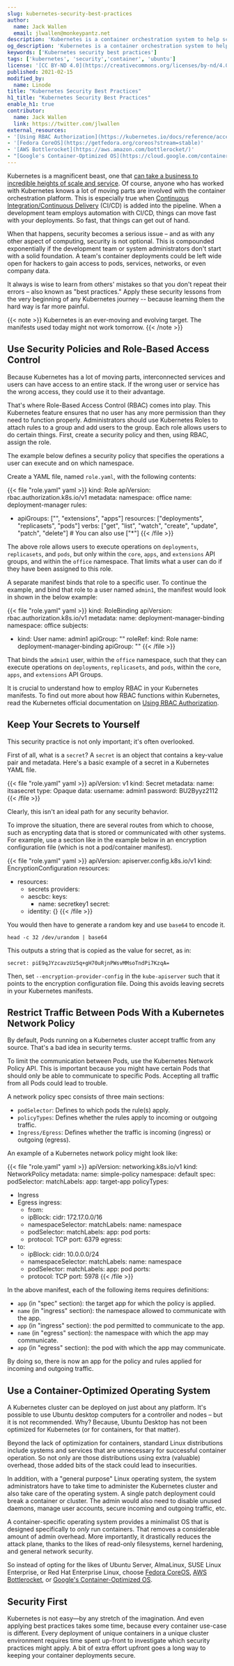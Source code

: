 ```yaml
---
slug: kubernetes-security-best-practices
author:
  name: Jack Wallen
  email: jlwallen@monkeypantz.net
description: 'Kubernetes is a container orchestration system to help scale containerized applications in the cloud. This guide covers some of the Kubernetes security best practices.'
og_description: 'Kubernetes is a container orchestration system to help scale containerized applications in the cloud. This guide covers some of the Kubernetes security best practices.'
keywords: ['Kubernetes security best practices']
tags: ['kubernetes', 'security','container', 'ubuntu']
license: '[CC BY-ND 4.0](https://creativecommons.org/licenses/by-nd/4.0)'
published: 2021-02-15
modified_by:
  name: Linode
title: "Kubernetes Security Best Practices"
h1_title: "Kubernetes Security Best Practices"
enable_h1: true
contributor:
  name: Jack Wallen
  link: https://twitter.com/jlwallen
external_resources:
- '[Using RBAC Authorization](https://kubernetes.io/docs/reference/access-authn-authz/rbac/)'
- '[Fedora CoreOS](https://getfedora.org/coreos?stream=stable)'
- '[AWS Bottlerocket](https://aws.amazon.com/bottlerocket/)'
- "[Google's Container-Optimized OS](https://cloud.google.com/container-optimized-os/docs)"
---
```


Kubernetes is a magnificent beast, one that [can take a business to incredible heights of scale and service](https://www.linode.com/docs/guides/kubernetes-use-cases/). Of course, anyone who has worked with Kubernetes knows a lot of moving parts are involved with the container orchestration platform. This is especially true when [Continuous Integration/Continuous Delivery](https://www.linode.com/docs/guides/development/ci/) (CI/CD) is added into the pipeline. When a development team employs automation with CI/CD, things can move fast with your deployments. So fast, that things can get out of hand.

When that happens, security becomes a serious issue – and as with any other aspect of computing, security is not optional. This is compounded exponentially if the development team or system administrators don't start with a solid foundation. A team's container deployments could be left wide open for hackers to gain access to pods, services, networks, or even company data.

It always is wise to learn from others' mistakes so that you don't repeat their errors – also known as "best practices." Apply these security lessons from the very beginning of any Kubernetes journey -- because learning them the hard way is far more painful.

{{< note >}}
Kubernetes is an ever-moving and evolving target. The manifests used today might not work tomorrow.
{{< /note >}}

## Use Security Policies and Role-Based Access Control

Because Kubernetes has a lot of moving parts, interconnected services and users can have access to an entire stack. If the wrong user or service has the wrong access, they could use it to their advantage.

That's where Role-Based Access Control (RBAC) comes into play. This Kubernetes feature ensures that no user has any more permission than they need to function properly. Administrators should use Kubernetes Roles to attach rules to a group and add users to the group. Each role allows users to do certain things. First, create a security policy and then, using RBAC, assign the role.

The example below defines a security policy that specifies the operations a user can execute and on which namespace.

Create a YAML file, named `role.yaml`, with the following contents:

{{< file "role.yaml" yaml >}}
kind: Role
apiVersion: rbac.authorization.k8s.io/v1
metadata:
  namespace: office
  name: deployment-manager
rules:
- apiGroups: ["", "extensions", "apps"]
  resources: ["deployments", "replicasets", "pods"]
  verbs: ["get", "list", "watch", "create", "update", "patch", "delete"] # You can also use ["*"]
{{< /file >}}

The above role allows users to execute operations on `deployments`, `replicasets`, and `pods`, but only within the `core`, `apps`, and `extensions` API groups, and within the `office` namespace. That limits what a user can do if they have been assigned to this role.

A separate manifest binds that role to a specific user. To continue the example, and bind that role to a user named `admin1`, the manifest would look in shown in the below example:

{{< file "role.yaml" yaml >}}
kind: RoleBinding
apiVersion: rbac.authorization.k8s.io/v1
metadata:
  name: deployment-manager-binding
  namespace: office
subjects:
- kind: User
  name: admin1
  apiGroup: ""
roleRef:
  kind: Role
  name: deployment-manager-binding
  apiGroup: ""
{{< /file >}}

That binds the `admin1` user, within the `office` namespace, such that they can execute operations on `deployments`, `replicasets`, and `pods`, within the `core`, `apps`, and `extensions` API Groups.

It is crucial to understand how to employ RBAC in your Kubernetes manifests. To find out more about how RBAC functions within Kubernetes, read the Kubernetes official documentation on [Using RBAC Authorization](https://kubernetes.io/docs/reference/access-authn-authz/rbac/).

## Keep Your Secrets to Yourself

This security practice is not only important; it's often overlooked.

First of all, what is a `secret`? A `secret` is an object that contains a key-value pair and metadata. Here's a basic example of a secret in a Kubernetes YAML file.

{{< file "role.yaml" yaml >}}
apiVersion: v1
kind: Secret
metadata:
  name: itsasecret
type: Opaque
data:
  username: admin1
  password: BU2Byyz2112
{{< /file >}}

Clearly, this isn't an ideal path for any security behavior.

To improve the situation, there are several routes from which to choose, such as encrypting data that is stored or communicated with other systems. For example, use a section like in the example below in an encryption configuration file (which is not a pod/container manifest).

{{< file "role.yaml" yaml >}}
apiVersion: apiserver.config.k8s.io/v1
kind: EncryptionConfiguration
resources:
- resources:
  - secrets
    providers:
  - aescbc:
        keys:
    - name: secretkey1
          secret: <ENCODED SECRET>
  - identity: {}
{{< /file >}}

You would then have to generate a random key and use `base64` to encode it.

`head -c 32 /dev/urandom | base64`

This outputs a string that is copied as the value for secret, as in:

`secret: piE9qJYzcavzUz5q+gH70uRjnPWsvMMsoTndPi7KzqA=`

Then, set `--encryption-provider-config` in the `kube-apiserver` such that it points to the encryption configuration file. Doing this avoids leaving secrets in your Kubernetes manifests.

## Restrict Traffic Between Pods With a Kubernetes Network Policy

By default, Pods running on a Kubernetes cluster accept traffic from any source. That's a bad idea in security terms.

To limit the communication between Pods, use the Kubernetes Network Policy API. This is important because you might have certain Pods that should only be able to communicate to specific Pods. Accepting all traffic from all Pods could lead to trouble.

A network policy spec consists of three main sections:

- `podSelector`: Defines to which pods the rule(s) apply.
- `policyTypes`: Defines whether the rules apply to incoming or outgoing traffic.
- `Ingress/Egress`: Defines whether the traffic is incoming (ingress) or outgoing (egress).

An example of a Kubernetes network policy might look like:

{{< file "role.yaml" yaml >}}
apiVersion: networking.k8s.io/v1
kind: NetworkPolicy
metadata:
  name: simple-policy
  namespace: default
spec:
  podSelector:
    matchLabels:
      app: target-app
  policyTypes:
- Ingress
- Egress
  ingress:
  - from:
  - ipBlock:
        cidr: 172.17.0.0/16
  - namespaceSelector:
        matchLabels:
          name: namespace
  - podSelector:
        matchLabels:
          app: pod
    ports:
  - protocol: TCP
      port: 6379
  egress:
- to:
  - ipBlock:
        cidr: 10.0.0.0/24
  - namespaceSelector:
        matchLabels:
          name: namespace
  - podSelector:
        matchLabels:
          app: pod
    ports:
  - protocol: TCP
      port: 5978
{{< /file >}}

In the above manifest, each of the following items requires definitions:

- `app` (in "spec" section): the target app for which the policy is applied.
- `name` (in "ingress" section): the namespace allowed to communicate with the app.
- `app` (in "ingress" section): the pod permitted to communicate to the app.
- `name` (in "egress" section): the namespace with which the app may communicate.
- `app` (in "egress" section): the pod with which the app may communicate.

By doing so, there is now an app for the policy and rules applied for incoming and outgoing traffic.

## Use a Container-Optimized Operating System

A Kubernetes cluster can be deployed on just about any platform. It's possible to use Ubuntu desktop computers for a controller and nodes – but it is not recommended. Why? Because, Ubuntu Desktop has not been optimized for Kubernetes (or for containers, for that matter).

Beyond the lack of optimization for containers, standard Linux distributions include systems and services that are unnecessary for successful container operation. So not only are those distributions using extra (valuable) overhead, those added bits of the stack could lead to insecurities.

In addition, with a "general purpose" Linux operating system, the system administrators have to take time to administer the Kubernetes cluster and also take care of the operating system. A single patch deployment could break a container or cluster. The admin would also need to disable unused daemons, manage user accounts, secure incoming and outgoing traffic, etc.

A container-specific operating system provides a minimalist OS that is designed specifically to _only_ run containers. That removes a considerable amount of admin overhead. More importantly, it drastically reduces the attack plane, thanks to the likes of read-only filesystems, kernel hardening, and general network security.

So instead of opting for the likes of Ubuntu Server, AlmaLinux, SUSE Linux Enterprise, or Red Hat Enterprise Linux, choose [Fedora CoreOS](https://getfedora.org/coreos?stream=stable), [AWS Bottlerocket](https://aws.amazon.com/bottlerocket/), or [Google's Container-Optimized OS](https://cloud.google.com/container-optimized-os/docs).

## Security First

Kubernetes is not easy—by any stretch of the imagination. And even applying best practices takes some time, because every container use-case is different. Every deployment of unique containers in a unique cluster environment requires time spent up-front to investigate which security practices might apply. A bit of extra effort upfront goes a long way to keeping your container deployments secure.
